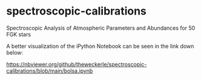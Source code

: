 # spectroscopic-calibrations
Spectroscopic Analysis of Atmospheric Parameters and Abundances for 50 FGK stars

A better visualization of the iPython Notebook can be seen in the link down below:

https://nbviewer.org/github/theweckerle/spectroscopic-calibrations/blob/main/bolsa.ipynb
